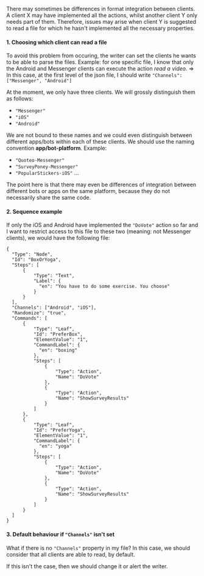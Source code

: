 There may sometimes be differences in format integration between clients. A client X may have implemented all the actions, whilst another client Y only needs part of them.
Therefore, issues may arise when client Y is suggested to read a file for which he hasn't implemented all the necessary properties.


#### 1. Choosing which client can read a file

To avoid this problem from occuring, the writer can set the clients he wants to be able to parse the files.
Example: for one specific file, I know that only the Android and Messenger clients can execute the action *read a video*. 
=> In this case, at the first level of the json file, I should write `"Channels": ["Messenger", "Android"]`

At the moment, we only have three clients. We will grossly distinguish them as follows:
- `"Messenger"`
- `"iOS"`
- `"Android"`

We are not bound to these names and we could even distinguish between different apps/bots within each of these clients. We should use the naming convention **app/bot-platform**. Example: 
- `"Quoteo-Messenger"`
- `"SurveyPoney-Messenger"`
- `"PopularStickers-iOS"`
...

The point here is that there may even be differences of integration between different bots or apps on the same platform, because they do not necessarily share the same code.

#### 2. Sequence example

If only the iOS and Android have implemented the `"DoVote"` action so far and I want to restrict access to this file to these two (meaning: not Messenger clients), we would have the following file:
```
{
  "Type": "Node",
  "Id": "BoxOrYoga",
  "Steps": [
      {
          "Type": "Text",
          "Label": {
            "en": "You have to do some exercise. You choose"
          }
      }
  ],
  "Channels": ["Android", "iOS"],
  "Randomize": "true",
  "Commands": [
      {
          "Type": "Leaf",
          "Id": "PreferBox",
          "ElementValue": "1",
          "CommandLabel": {
            "en": "boxing"
          },
          "Steps": [
              {
                  "Type": "Action",
                  "Name": "DoVote"
              },
              {
                  "Type": "Action",
                  "Name": "ShowSurveyResults"
              }
          ]
      },
      {
          "Type": "Leaf",
          "Id": "PreferYoga",
          "ElementValue": "1",
          "CommandLabel": {
            "en": "yoga"
          },
          "Steps": [
              {
                  "Type": "Action",
                  "Name": "DoVote"
              },
              {
                  "Type": "Action",
                  "Name": "ShowSurveyResults"
              }
          ]
      }
  ]
}
```


#### 3. Default behaviour if `"Channels"` isn't set

What if there is no `"Channels"` property in my file? In this case, we should consider that all clients are able to read, by default.

If this isn't the case, then we should change it or alert the writer.
